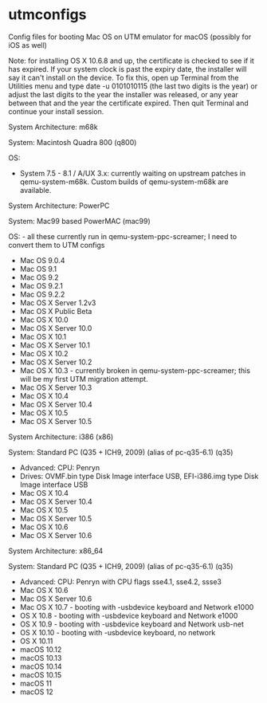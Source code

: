 # utmconfigs
Config files for booting Mac OS on UTM emulator for macOS (possibly for iOS as well)

Note: for installing OS X 10.6.8 and up, the certificate is checked to see if it has expired.  If your system clock is past the expiry date, the installer will say it can't install on the device.  To fix this, open up Terminal from the Utilities menu and type date -u 0101010115 (the last two digits is the year) or adjust the last digits to the year the installer was released, or any year between that and the year the certificate expired.  Then quit Terminal and continue your install session.

System Architecture: m68k

System: Macintosh Quadra 800 (q800)

OS: 

- System 7.5 - 8.1 / A/UX 3.x: currently waiting on upstream patches in qemu-system-m68k.  Custom builds of qemu-system-m68k are available.

System Architecture: PowerPC

System: Mac99 based PowerMAC (mac99)

OS: - all these currently run in qemu-system-ppc-screamer; I need to convert them to UTM configs
- Mac OS 9.0.4
- Mac OS 9.1
- Mac OS 9.2
- Mac OS 9.2.1
- Mac OS 9.2.2
- Mac OS X Server 1.2v3
- Mac OS X Public Beta
- Mac OS X 10.0
- Mac OS X Server 10.0
- Mac OS X 10.1
- Mac OS X Server 10.1
- Mac OS X 10.2
- Mac OS X Server 10.2
- Mac OS X 10.3 - currently broken in qemu-system-ppc-screamer; this will be my first UTM migration attempt.
- Mac OS X Server 10.3
- Mac OS X 10.4
- Mac OS X Server 10.4
- Mac OS X 10.5
- Mac OS X Server 10.5

System Architecture: i386 (x86)

System: Standard PC (Q35 + ICH9, 2009) (alias of pc-q35-6.1) (q35)
- Advanced: CPU: Penryn
- Drives: OVMF.bin type Disk Image interface USB, EFI-i386.img type Disk Image interface USB
- Mac OS X 10.4
- Mac OS X Server 10.4
- Mac OS X 10.5
- Mac OS X Server 10.5
- Mac OS X 10.6
- Mac OS X Server 10.6

System Architecture: x86_64

System: Standard PC (Q35 + ICH9, 2009) (alias of pc-q35-6.1) (q35)
- Advanced: CPU: Penryn with CPU flags sse4.1, sse4.2, ssse3
- Mac OS X 10.6
- Mac OS X Server 10.6
- Mac OS X 10.7 - booting with -usbdevice keyboard and Network e1000
- OS X 10.8 - booting with -usbdevice keyboard and Network e1000
- OS X 10.9 - booting with -usbdevice keyboard and Network usb-net
- OS X 10.10 - booting with -usbdevice keyboard, no network
- OS X 10.11
- macOS 10.12
- macOS 10.13
- macOS 10.14
- macOS 10.15
- macOS 11
- macOS 12
